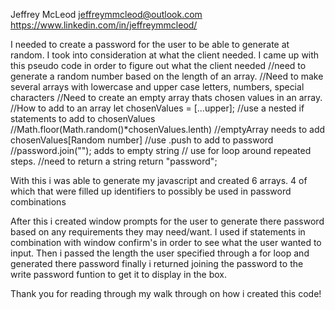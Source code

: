 Jeffrey McLeod 
jeffreymmcleod@outlook.com
https://www.linkedin.com/in/jeffreymmcleod/


I needed to create a password for the user to be able to generate at random. I took into consideration at what the client needed. I came up with this pseudo code in order to figure out what the client needed
  //need to generate a random number based on the length of an array.
  //Need to make several arrays with lowercase and upper case letters, numbers, special characters
  //Need to create an empty array thats chosen values in an array. 
  //How to add to an array let chosenValues = [...upper];
  //use a nested if statements to add to chosenValues
  //Math.floor(Math.random()*chosenValues.lenth)
  //emptyArray needs to add chosenValues[Random number]
  //use .push to add to password 
  //password.join(""); adds to empty string
  // use for loop around repeated steps. 
  //need to return a string return "password";

  With this i was able to generate my javascript and created 6 arrays. 4 of which that were filled up identifiers to possibly be used in password combinations

  After this i created window prompts for the user to generate there password based on any requirements they may need/want. 
  I used if statements in combination with window confirm's in order to see what the user wanted to input.
  Then i passed the length the user specified through a for loop and generated there password
  finally i returned joining the password to the write password funtion to get it to display in the box. 

  Thank you for reading through my walk through on how i created this code! 

